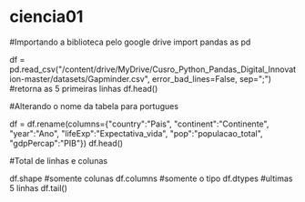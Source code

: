 # ciencia01
#Importando a biblioteca pelo google drive
import pandas as pd

df = pd.read_csv("/content/drive/MyDrive/Cusro_Python_Pandas_Digital_Innovation-master/datasets/Gapminder.csv", error_bad_lines=False, sep=";")
#retorna as 5 primeiras linhas
df.head()

#Alterando o nome da tabela para portugues

df = df.rename(columns={"country":"Pais", "continent":"Continente", "year":"Ano", "lifeExp":"Expectativa_vida", "pop":"populacao_total", "gdpPercap":"PIB"})
df.head()

#Total de linhas e colunas

df.shape
#somente colunas
df.columns
#somente o tipo
df.dtypes
#ultimas 5 linhas
df.tail()

